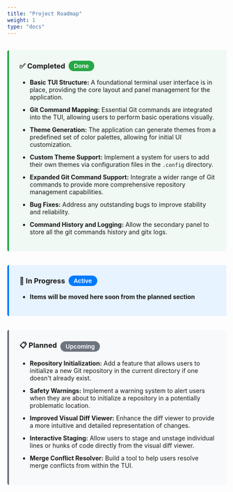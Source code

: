 ```yaml
---
title: "Project Roadmap"
weight: 1
type: "docs"
---
```


<style>
.roadmap-container {
  margin: 2rem 0;
}

.roadmap-section {
  position: relative;
  padding: 1.5rem;
  margin-bottom: 2rem;
  border-left: 4px solid;
  border-radius: 4px;
  transition: background-color 0.3s, border-color 0.3s;
}

/* Light theme */
.roadmap-section.done {
  border-color: #28a745;
  background: #f0f9f4;
}

.roadmap-section.active {
  border-color: #007bff;
  background: #e7f3ff;
}

.roadmap-section.planned {
  border-color: #6c757d;
  background: #f8f9fa;
}

/* Dark theme */
@media (prefers-color-scheme: dark) {
  .roadmap-section.done {
    border-color: #4ade80;
    background: rgba(74, 222, 128, 0.1);
  }

  .roadmap-section.active {
    border-color: #3b82f6;
    background: rgba(59, 130, 246, 0.1);
  }

  .roadmap-section.planned {
    border-color: #9ca3af;
    background: rgba(156, 163, 175, 0.1);
  }
}

/* Docsy dark mode class support */
.td-dark .roadmap-section.done {
  border-color: #4ade80;
  background: rgba(74, 222, 128, 0.1);
}

.td-dark .roadmap-section.active {
  border-color: #3b82f6;
  background: rgba(59, 130, 246, 0.1);
}

.td-dark .roadmap-section.planned {
  border-color: #9ca3af;
  background: rgba(156, 163, 175, 0.1);
}

.roadmap-section h3 {
  margin-top: 0;
  display: flex;
  align-items: center;
  gap: 0.5rem;
}

.roadmap-section ul {
  margin-bottom: 0;
}

.roadmap-section li {
  margin: 0.75rem 0;
}

.status-badge {
  display: inline-block;
  padding: 0.25rem 0.75rem;
  border-radius: 12px;
  font-size: 0.85rem;
  font-weight: 600;
}

/* Light theme badges */
.status-badge.done {
  background: #28a745;
  color: white;
}

.status-badge.active {
  background: #007bff;
  color: white;
}

.status-badge.planned {
  background: #6c757d;
  color: white;
}

/* Dark theme badges */
@media (prefers-color-scheme: dark) {
  .status-badge.done {
    background: #4ade80;
    color: #0f172a;
  }

  .status-badge.active {
    background: #3b82f6;
    color: white;
  }

  .status-badge.planned {
    background: #9ca3af;
    color: #0f172a;
  }
}

/* Docsy dark mode class support for badges */
.td-dark .status-badge.done {
  background: #4ade80;
  color: #0f172a;
}

.td-dark .status-badge.active {
  background: #3b82f6;
  color: white;
}

.td-dark .status-badge.planned {
  background: #9ca3af;
  color: #0f172a;
}
</style>

<div class="roadmap-container">

<div class="roadmap-section done">
  <h3>✅ Completed <span class="status-badge done">Done</span></h3>
  <ul>
    <li><strong>Basic TUI Structure:</strong> A foundational terminal user interface is in place, providing the core layout and panel management for the application.</li>
    <li><strong>Git Command Mapping:</strong> Essential Git commands are integrated into the TUI, allowing users to perform basic operations visually.</li>
    <li><strong>Theme Generation:</strong> The application can generate themes from a predefined set of color palettes, allowing for initial UI customization.</li>
    <li><strong>Custom Theme Support:</strong> Implement a system for users to add their own themes via configuration files in the <code>.config</code> directory.</li>
    <li><strong>Expanded Git Command Support:</strong> Integrate a wider range of Git commands to provide more comprehensive repository management capabilities.</li>
    <li><strong>Bug Fixes:</strong> Address any outstanding bugs to improve stability and reliability.</li>
    <li><strong>Command History and Logging:</strong> Allow the secondary panel to store all the git commands history and gitx logs.</li>
  </ul>
</div>

<div class="roadmap-section active">
  <h3>🚀 In Progress <span class="status-badge active">Active</span></h3>
  <ul>
    <li><strong>Items will be moved here soon from the planned section</strong>
  </ul>
</div>

<div class="roadmap-section planned">
  <h3>📋 Planned <span class="status-badge planned">Upcoming</span></h3>
  <ul>
    <li><strong>Repository Initialization:</strong> Add a feature that allows users to initialize a new Git repository in the current directory if one doesn't already exist.</li>
    <li><strong>Safety Warnings:</strong> Implement a warning system to alert users when they are about to initialize a repository in a potentially problematic location.</li>
    <li><strong>Improved Visual Diff Viewer:</strong> Enhance the diff viewer to provide a more intuitive and detailed representation of changes.</li>
    <li><strong>Interactive Staging:</strong> Allow users to stage and unstage individual lines or hunks of code directly from the visual diff viewer.</li>
    <li><strong>Merge Conflict Resolver:</strong> Build a tool to help users resolve merge conflicts from within the TUI.</li>
  </ul>
</div>

</div>

